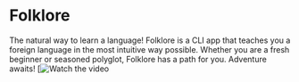 # Folklore
The natural way to learn a language! Folklore is a CLI app that teaches you a foreign language in the most intuitive way possible. Whether you are a fresh beginner or seasoned polyglot, Folklore has a path for you. Adventure awaits!
[![Watch the video]([https://github.com/blakehulett7/folklore/Trimmed.mp4](https://github.com/blakehulett7/folklore/blob/main/Trimmed.mp4))
